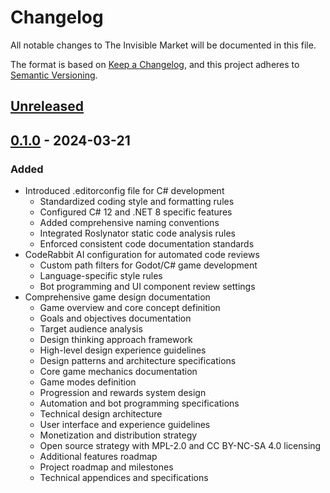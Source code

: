 # Changelog

All notable changes to The Invisible Market will be documented in this file.

The format is based on [Keep a Changelog](https://keepachangelog.com/en/1.0.0/),
and this project adheres to [Semantic Versioning](https://semver.org/spec/v2.0.0.html).

## [Unreleased]

## [0.1.0] - 2024-03-21

### Added

- Introduced .editorconfig file for C# development
  - Standardized coding style and formatting rules
  - Configured C# 12 and .NET 8 specific features
  - Added comprehensive naming conventions
  - Integrated Roslynator static code analysis rules
  - Enforced consistent code documentation standards
- CodeRabbit AI configuration for automated code reviews
  - Custom path filters for Godot/C# game development
  - Language-specific style rules
  - Bot programming and UI component review settings
- Comprehensive game design documentation
  - Game overview and core concept definition
  - Goals and objectives documentation
  - Target audience analysis
  - Design thinking approach framework
  - High-level design experience guidelines
  - Design patterns and architecture specifications
  - Core game mechanics documentation
  - Game modes definition
  - Progression and rewards system design
  - Automation and bot programming specifications
  - Technical design architecture
  - User interface and experience guidelines
  - Monetization and distribution strategy
  - Open source strategy with MPL-2.0 and CC BY-NC-SA 4.0 licensing
  - Additional features roadmap
  - Project roadmap and milestones
  - Technical appendices and specifications

[Unreleased]: https://github.com/yourusername/the-invisible-market/compare/v0.1.0...HEAD
[0.1.0]: https://github.com/yourusername/the-invisible-market/releases/tag/v0.1.0
